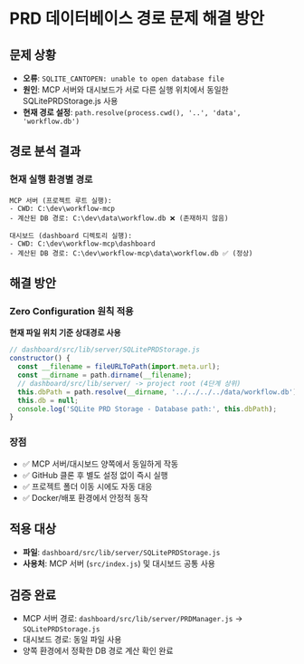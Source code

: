 # PRD 데이터베이스 경로 문제 해결 방안

## 문제 상황
- **오류**: `SQLITE_CANTOPEN: unable to open database file`
- **원인**: MCP 서버와 대시보드가 서로 다른 실행 위치에서 동일한 SQLitePRDStorage.js 사용
- **현재 경로 설정**: `path.resolve(process.cwd(), '..', 'data', 'workflow.db')`

## 경로 분석 결과

### 현재 실행 환경별 경로
```
MCP 서버 (프로젝트 루트 실행):
- CWD: C:\dev\workflow-mcp  
- 계산된 DB 경로: C:\dev\data\workflow.db ❌ (존재하지 않음)

대시보드 (dashboard 디렉토리 실행):
- CWD: C:\dev\workflow-mcp\dashboard
- 계산된 DB 경로: C:\dev\workflow-mcp\data\workflow.db ✅ (정상)
```

## 해결 방안

### Zero Configuration 원칙 적용
**현재 파일 위치 기준 상대경로 사용**

```javascript
// dashboard/src/lib/server/SQLitePRDStorage.js
constructor() {
  const __filename = fileURLToPath(import.meta.url);
  const __dirname = path.dirname(__filename);
  // dashboard/src/lib/server/ -> project root (4단계 상위)
  this.dbPath = path.resolve(__dirname, '../../../../data/workflow.db');
  this.db = null;
  console.log('SQLite PRD Storage - Database path:', this.dbPath);
}
```

### 장점
- ✅ MCP 서버/대시보드 양쪽에서 동일하게 작동
- ✅ GitHub 클론 후 별도 설정 없이 즉시 실행
- ✅ 프로젝트 폴더 이동 시에도 자동 대응
- ✅ Docker/배포 환경에서 안정적 동작

## 적용 대상
- **파일**: `dashboard/src/lib/server/SQLitePRDStorage.js`
- **사용처**: MCP 서버 (`src/index.js`) 및 대시보드 공통 사용

## 검증 완료
- MCP 서버 경로: `dashboard/src/lib/server/PRDManager.js` → `SQLitePRDStorage.js`
- 대시보드 경로: 동일 파일 사용
- 양쪽 환경에서 정확한 DB 경로 계산 확인 완료